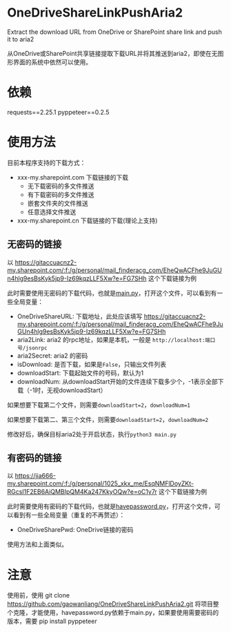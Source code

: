 # OneDriveShareLinkPushAria2
Extract the download URL from OneDrive or SharePoint share link and push it to aria2

从OneDrive或SharePoint共享链接提取下载URL并将其推送到aria2，即使在无图形界面的系统中依然可以使用。

# 依赖
requests==2.25.1
pyppeteer==0.2.5

# 使用方法

目前本程序支持的下载方式：
* xxx-my.sharepoint.com 下载链接的下载
  * 无下载密码的多文件推送
  * 有下载密码的多文件推送
  * 嵌套文件夹的文件推送
  * 任意选择文件推送
* xxx-my.sharepoint.cn 下载链接的下载(理论上支持)

## 无密码的链接

以 https://gitaccuacnz2-my.sharepoint.com/:f:/g/personal/mail_finderacg_com/EheQwACFhe9JuGUn4hlg9esBsKyk5jp9-Iz69kqzLLF5Xw?e=FG7SHh 这个下载链接为例

此时需要使用无密码的下载代码，也就是[main.py](main.py)，打开这个文件，可以看到有一些全局变量：
* OneDriveShareURL: 下载地址，此处应该填写 https://gitaccuacnz2-my.sharepoint.com/:f:/g/personal/mail_finderacg_com/EheQwACFhe9JuGUn4hlg9esBsKyk5jp9-Iz69kqzLLF5Xw?e=FG7SHh
* aria2Link: aria2 的rpc地址，如果是本机，一般是 `http://localhost:端口号/jsonrpc`
* aria2Secret: aria2 的密码
* isDownload: 是否下载，如果是`False`，只输出文件列表
* downloadStart: 下载起始文件的号码，默认为1
* downloadNum: 从downloadStart开始的文件连续下载多少个，-1表示全部下载（-1时，无视downloadStart）

如果想要下载第二个文件，则需要`downloadStart=2`，`downloadNum=1`

如果想要下载第二、第三个文件，则需要`downloadStart=2`，`downloadNum=2`

修改好后，确保目标aria2处于开启状态，执行`python3 main.py`

## 有密码的链接
以 https://jia666-my.sharepoint.com/:f:/g/personal/1025_xkx_me/EsqNMFlDoyZKt-RGcsI1F2EB6AiQMBIpQM4Ka247KkyOQw?e=oC1y7r 这个下载链接为例

此时需要使用有密码的下载代码，也就是[havepassword.py](havepassword.py)，打开这个文件，可以看到有一些全局变量（重复的不再赘述）：
* OneDriveSharePwd: OneDrive链接的密码
  
使用方法和上面类似。

# 注意
使用前，使用 git clone https://github.com/gaowanliang/OneDriveShareLinkPushAria2.git 将项目整个克隆，才能使用，havepassword.py依赖于main.py，如果要使用需要密码的版本，需要 pip install pyppeteer